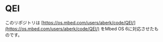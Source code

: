 # QEI

このリポジトリは [https://os.mbed.com/users/aberk/code/QEI/](https://os.mbed.com/users/aberk/code/QEI/) をMbed OS 6に対応させたものです。